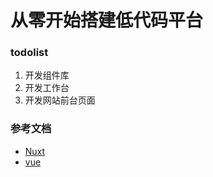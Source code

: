 # 从零开始搭建低代码平台

### todolist
1. 开发组件库
2. 开发工作台
3. 开发网站前台页面

### 参考文档
* [Nuxt](https://nuxt.zhcndoc.com/docs/4.x/getting-started/installation)  
* [vue](https://cn.vuejs.org/guide/introduction)